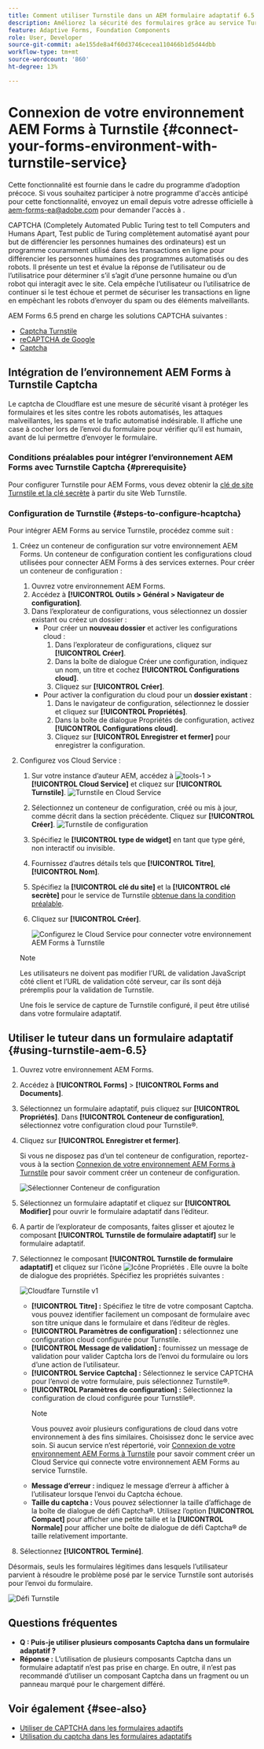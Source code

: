 ```yaml
---
title: Comment utiliser Turnstile dans un AEM formulaire adaptatif 6.5 ?
description: Améliorez la sécurité des formulaires grâce au service Turnstile sans effort. Guide détaillé inclus.
feature: Adaptive Forms, Foundation Components
role: User, Developer
source-git-commit: a4e155de8a4f60d3746cecea110466b1d5d44dbb
workflow-type: tm+mt
source-wordcount: '860'
ht-degree: 13%

---
```


# Connexion de votre environnement AEM Forms à Turnstile {#connect-your-forms-environment-with-turnstile-service}

<!--

<span class="preview"> This feature is under the Early Adopter Program. You can write to aem-forms-ea@adobe.com from your official email id to join the early adopter program and request access to the capability. </span>

-->

<span class="preview"> Cette fonctionnalité est fournie dans le cadre du programme d’adoption précoce. Si vous souhaitez participer à notre programme d&#39;accès anticipé pour cette fonctionnalité, envoyez un email depuis votre adresse officielle à aem-forms-ea@adobe.com pour demander l&#39;accès à </span>.

CAPTCHA (Completely Automated Public Turing test to tell Computers and Humans Apart, Test public de Turing complètement automatisé ayant pour but de différencier les personnes humaines des ordinateurs) est un programme couramment utilisé dans les transactions en ligne pour différencier les personnes humaines des programmes automatisés ou des robots. Il présente un test et évalue la réponse de l’utilisateur ou de l’utilisatrice pour déterminer s’il s’agit d’une personne humaine ou d’un robot qui interagit avec le site. Cela empêche l’utilisateur ou l’utilisatrice de continuer si le test échoue et permet de sécuriser les transactions en ligne en empêchant les robots d’envoyer du spam ou des éléments malveillants.

AEM Forms 6.5 prend en charge les solutions CAPTCHA suivantes :

* [Captcha Turnstile](/help/forms/using/integrate-adaptive-forms-turnstile.md)
* [reCAPTCHA de Google](/help/forms/using/captcha-adaptive-forms.md)
* [Captcha](/help/forms/using/integrate-adaptive-forms-hcaptcha.md)


<!-- ![Turnstile](assets/Turnstile-challenge.png)-->

## Intégration de l’environnement AEM Forms à Turnstile Captcha

Le captcha de Cloudflare est une mesure de sécurité visant à protéger les formulaires et les sites contre les robots automatisés, les attaques malveillantes, les spams et le trafic automatisé indésirable. Il affiche une case à cocher lors de l’envoi du formulaire pour vérifier qu’il est humain, avant de lui permettre d’envoyer le formulaire.

### Conditions préalables pour intégrer l’environnement AEM Forms avec Turnstile Captcha {#prerequisite}

Pour configurer Turnstile pour AEM Forms, vous devez obtenir la [clé de site Turnstile et la clé secrète](https://developers.cloudflare.com/turnstile/get-started/) à partir du site Web Turnstile.

### Configuration de Turnstile {#steps-to-configure-hcaptcha}

Pour intégrer AEM Forms au service Turnstile, procédez comme suit :

1. Créez un conteneur de configuration sur votre environnement AEM Forms. Un conteneur de configuration contient les configurations cloud utilisées pour connecter AEM Forms à des services externes. Pour créer un conteneur de configuration :
   1. Ouvrez votre environnement AEM Forms.
   1. Accédez à **[!UICONTROL Outils > Général > Navigateur de configuration]**.
   1. Dans l’explorateur de configurations, vous sélectionnez un dossier existant ou créez un dossier :
      * Pour créer un **nouveau dossier** et activer les configurations cloud :
         1. Dans l’explorateur de configurations, cliquez sur **[!UICONTROL Créer]**.
         1. Dans la boîte de dialogue Créer une configuration, indiquez un nom, un titre et cochez **[!UICONTROL Configurations cloud]**.
         1. Cliquez sur **[!UICONTROL Créer]**.
      * Pour activer la configuration du cloud pour un **dossier existant** :
         1. Dans le navigateur de configuration, sélectionnez le dossier et cliquez sur **[!UICONTROL Propriétés]**.
         1. Dans la boîte de dialogue Propriétés de configuration, activez **[!UICONTROL Configurations cloud]**.
         1. Cliquez sur **[!UICONTROL Enregistrer et fermer]** pour enregistrer la configuration.

1. Configurez vos Cloud Service :
   1. Sur votre instance d’auteur AEM, accédez à ![tools-1](assets/tools-1.png) > **[!UICONTROL Cloud Service]** et cliquez sur **[!UICONTROL Turnstile]**.
      ![Turnstile en Cloud Service](assets/turnstile-in-ui.png)
   1. Sélectionnez un conteneur de configuration, créé ou mis à jour, comme décrit dans la section précédente. Cliquez sur **[!UICONTROL Créer]**.
      ![Turnstile de configuration](assets/config-hcaptcha.png)
   1. Spécifiez le **[!UICONTROL type de widget]** en tant que type géré, non interactif ou invisible.
   1. Fournissez d’autres détails tels que **[!UICONTROL Titre]**, **[!UICONTROL Nom]**.
   1. Spécifiez la **[!UICONTROL clé du site]** et la **[!UICONTROL clé secrète]** pour le service de Turnstile [obtenue dans la condition préalable](#prerequisite).
   1. Cliquez sur **[!UICONTROL Créer]**.

      ![Configurez le Cloud Service pour connecter votre environnement AEM Forms à Turnstile](assets/config-turntstile.png)

   >[!NOTE]
   > Les utilisateurs ne doivent pas modifier l’URL de validation JavaScript côté client et l’URL de validation côté serveur, car ils sont déjà préremplis pour la validation de Turnstile.

   Une fois le service de capture de Turnstile configuré, il peut être utilisé dans votre formulaire adaptatif.

## Utiliser le tuteur dans un formulaire adaptatif {#using-turnstile-aem-6.5}

1. Ouvrez votre environnement AEM Forms.
1. Accédez à **[!UICONTROL Forms]** > **[!UICONTROL Forms and Documents]**.
1. Sélectionnez un formulaire adaptatif, puis cliquez sur **[!UICONTROL Propriétés]**. Dans **[!UICONTROL Conteneur de configuration]**, sélectionnez votre configuration cloud pour Turnstile®.
1. Cliquez sur **[!UICONTROL Enregistrer et fermer]**.

   Si vous ne disposez pas d’un tel conteneur de configuration, reportez-vous à la section [Connexion de votre environnement AEM Forms à Turnstile](#connect-your-forms-environment-with-turnstile-service) pour savoir comment créer un conteneur de configuration.

   ![Sélectionner Conteneur de configuration](assets/captcha-properties.png)

1. Sélectionnez un formulaire adaptatif et cliquez sur **[!UICONTROL Modifier]** pour ouvrir le formulaire adaptatif dans l’éditeur.
1. A partir de l’explorateur de composants, faites glisser et ajoutez le composant **[!UICONTROL Turnstile de formulaire adaptatif]** sur le formulaire adaptatif.
1. Sélectionnez le composant **[!UICONTROL Turnstile de formulaire adaptatif]** et cliquez sur l’icône ![Icône Propriétés](assets/configure-icon.svg) . Elle ouvre la boîte de dialogue des propriétés. Spécifiez les propriétés suivantes :

   <!--![Turnstile v2](assets/turnstile-settings-v2.png)-->
   ![Cloudfare Turnstile v1](assets/turnstile-setting-v1.png)

   * **[!UICONTROL Titre] :** Spécifiez le titre de votre composant Captcha. vous pouvez identifier facilement un composant de formulaire avec son titre unique dans le formulaire et dans l’éditeur de règles.
   * **[!UICONTROL Paramètres de configuration] :** sélectionnez une configuration cloud configurée pour Turnstile.
   * **[!UICONTROL Message de validation] :** fournissez un message de validation pour valider Captcha lors de l’envoi du formulaire ou lors d’une action de l’utilisateur.
   * **[!UICONTROL Service Captcha] :** Sélectionnez le service CAPTCHA pour l’envoi de votre formulaire, puis sélectionnez Turnstile®.
   * **[!UICONTROL Paramètres de configuration] :** Sélectionnez la configuration de cloud configurée pour Turnstile®.
     >[!NOTE]
     >Vous pouvez avoir plusieurs configurations de cloud dans votre environnement à des fins similaires. Choisissez donc le service avec soin. Si aucun service n’est répertorié, voir [Connexion de votre environnement AEM Forms à Turnstile](#connect-your-forms-environment-with-turnstile-service) pour savoir comment créer un Cloud Service qui connecte votre environnement AEM Forms au service Turnstile.
   * **Message d’erreur :** indiquez le message d’erreur à afficher à l’utilisateur lorsque l’envoi du Captcha échoue.
   * **Taille du captcha :** Vous pouvez sélectionner la taille d’affichage de la boîte de dialogue de défi Captcha®. Utilisez l’option **[!UICONTROL Compact]** pour afficher une petite taille et la **[!UICONTROL Normale]** pour afficher une boîte de dialogue de défi Captcha® de taille relativement importante.

1. Sélectionnez **[!UICONTROL Terminé]**.


Désormais, seuls les formulaires légitimes dans lesquels l’utilisateur parvient à résoudre le problème posé par le service Turnstile sont autorisés pour l’envoi du formulaire.

![Défi Turnstile](assets/turnstile-challenge.png)


## Questions fréquentes

* **Q : Puis-je utiliser plusieurs composants Captcha dans un formulaire adaptatif ?**
* **Réponse :** L’utilisation de plusieurs composants Captcha dans un formulaire adaptatif n’est pas prise en charge. En outre, il n’est pas recommandé d’utiliser un composant Captcha dans un fragment ou un panneau marqué pour le chargement différé.

## Voir également {#see-also}

* [Utiliser de CAPTCHA dans les formulaires adaptifs](/help/forms/using/captcha-adaptive-forms.md)
* [Utilisation du captcha dans les formulaires adaptatifs](/help/forms/using/integrate-adaptive-forms-hcaptcha.md)